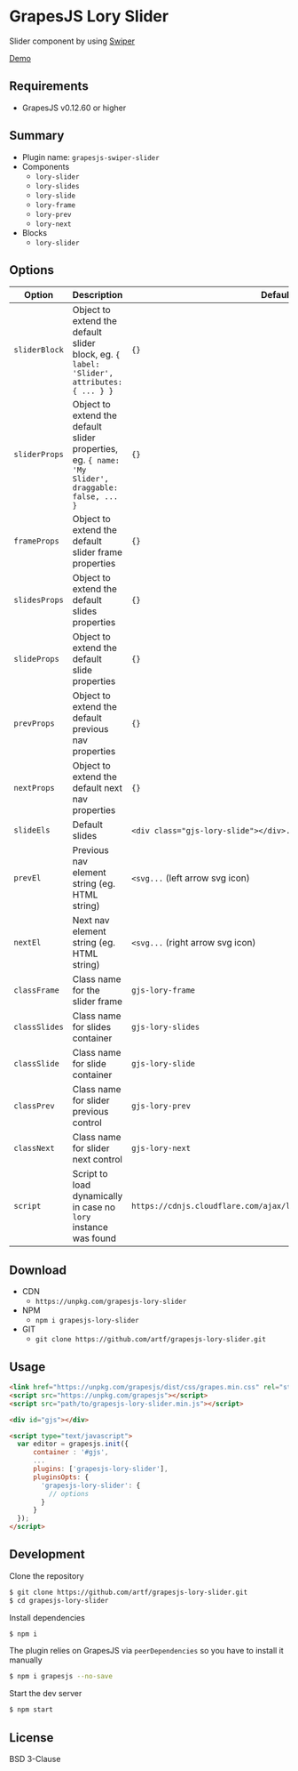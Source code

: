 # GrapesJS Lory Slider


Slider component by using [Swiper](http://idangero.us/swiper/)

[Demo](http://grapesjs.com/demo.html)


## Requirements
* GrapesJS v0.12.60 or higher


## Summary

* Plugin name: `grapesjs-swiper-slider`
* Components
  * `lory-slider`
  * `lory-slides`
  * `lory-slide`
  * `lory-frame`
  * `lory-prev`
  * `lory-next`
* Blocks
  * `lory-slider`




## Options

| Option | Description | Default |
|-|-|-
| `sliderBlock` | Object to extend the default slider block, eg. `{ label: 'Slider', attributes: { ... } }` | `{}` |
| `sliderProps` | Object to extend the default slider properties, eg. `{ name: 'My Slider', draggable: false, ... }` | `{}` |
| `frameProps` | Object to extend the default slider frame properties | `{}` |
| `slidesProps` | Object to extend the default slides properties | `{}` |
| `slideProps` | Object to extend the default slide properties | `{}` |
| `prevProps` | Object to extend the default previous nav properties | `{}` |
| `nextProps` | Object to extend the default next nav properties | `{}` |
| `slideEls` | Default slides | `<div class="gjs-lory-slide"></div>...` (3 slides) |
| `prevEl` | Previous nav element string (eg. HTML string) | `<svg...` (left arrow svg icon) |
| `nextEl` | Next nav element string (eg. HTML string) | `<svg...` (right arrow svg icon) |
| `classFrame` | Class name for the slider frame | `gjs-lory-frame` |
| `classSlides` | Class name for slides container | `gjs-lory-slides` |
| `classSlide` | Class name for slide container | `gjs-lory-slide` |
| `classPrev` | Class name for slider previous control | `gjs-lory-prev` |
| `classNext` | Class name for slider next control | `gjs-lory-next` |
| `script` | Script to load dynamically in case no `lory` instance was found | `https://cdnjs.cloudflare.com/ajax/libs/lory.js/2.3.4/lory.min.js` |





## Download

* CDN
  * `https://unpkg.com/grapesjs-lory-slider`
* NPM
  * `npm i grapesjs-lory-slider`
* GIT
  * `git clone https://github.com/artf/grapesjs-lory-slider.git`





## Usage

```html
<link href="https://unpkg.com/grapesjs/dist/css/grapes.min.css" rel="stylesheet"/>
<script src="https://unpkg.com/grapesjs"></script>
<script src="path/to/grapesjs-lory-slider.min.js"></script>

<div id="gjs"></div>

<script type="text/javascript">
  var editor = grapesjs.init({
      container : '#gjs',
      ...
      plugins: ['grapesjs-lory-slider'],
      pluginsOpts: {
        'grapesjs-lory-slider': {
          // options
        }
      }
  });
</script>
```





## Development

Clone the repository

```sh
$ git clone https://github.com/artf/grapesjs-lory-slider.git
$ cd grapesjs-lory-slider
```

Install dependencies

```sh
$ npm i
```

The plugin relies on GrapesJS via `peerDependencies` so you have to install it manually

```sh
$ npm i grapesjs --no-save
```

Start the dev server

```sh
$ npm start
```





## License

BSD 3-Clause
